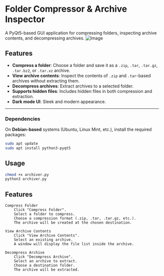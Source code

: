 # Folder Compressor & Archive Inspector

A PyQt5-based GUI application for compressing folders, inspecting archive contents, and decompressing archives.
![Image](https://github.com/user-attachments/assets/e05d1dab-dd8d-41e0-8f43-630318882f4a)

## Features

- **Compress a folder**: Choose a folder and save it as a `.zip`, `.tar`, `.tar.gz`, `.tar.bz2`, or `.tar.xz` archive.
- **View archive contents**: Inspect the contents of `.zip` and `.tar`-based archives without extracting them.
- **Decompress archives**: Extract archives to a selected folder.
- **Supports hidden files**: Includes hidden files in both compression and extraction.
- **Dark mode UI**: Sleek and modern appearance.

---

###  Dependencies

On **Debian-based** systems (Ubuntu, Linux Mint, etc.), install the required packages:

```bash
sudo apt update
sudo apt install python3-pyqt5
```
## Usage

```bash
chmod +x archiver.py
python3 archiver.py
```
	
## Features

    Compress Folder
        Click "Compress Folder".
        Select a folder to compress.
        Choose a compression format (.zip, .tar, .tar.gz, etc.).
        The archive will be created at the chosen destination.

    View Archive Contents
        Click "View Archive Contents".
        Select an existing archive.
        A window will display the file list inside the archive.

    Decompress Archive
        Click "Decompress Archive".
        Select an archive to extract.
        Choose a destination folder.
        The archive will be extracted.	
